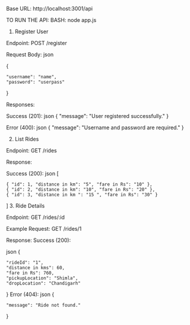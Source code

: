 Base URL: http://localhost:3001/api

TO RUN THE API:
BASH:
node app.js

1. Register User

Endpoint: POST /register

Request Body:
json

{

    "username": "name",
    "password": "userpass"
    
}

Responses:

Success (201):
json
{
    "message": "User registered successfully."
}

Error (400):
json
{
    "message": "Username and password are required."
}

2. List Rides

Endpoint: GET /rides

Response:

Success (200):
json
[

    { "id": 1, "distance in km": "5", "fare in Rs": "10" },
    { "id": 2, "distance in km": "10", "fare in Rs": "20" },
    { "id": 3, "distance in km ": "15 ", "fare in Rs": "30" }
    
]
3. Ride Details

Endpoint: GET /rides/:id

Example Request: GET /rides/1

Response:
Success (200):

json
{

    "rideId": "1",
    "distance in kms": 60,
    "fare in Rs": 760,
    "pickupLocation": "Shimla",
    "dropLocation": "Chandigarh"
    
}
Error (404):
json
{

    "message": "Ride not found."
    
}

